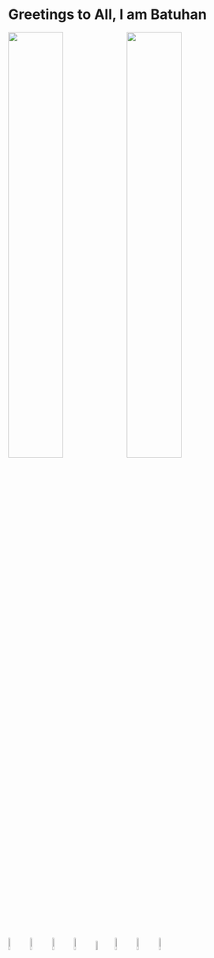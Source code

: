 # Greetings to All, I am Batuhan

<img align="left" width="47%" src="https://github-readme-stats.vercel.app/api?username=Batvan1&show_icons=true&theme=radical">

<img align="left" width="47%" src="https://github-readme-stats.vercel.app/api/top-langs/?username=Batvan1&layout=compact">

<div align="left">
<img width="8%" src="https://user-images.githubusercontent.com/110175751/227783239-bcdc25f6-01a2-45bc-85f4-1ef68b570674.png">

<img width="8%" src="https://user-images.githubusercontent.com/110175751/227783561-191531ec-7821-42e1-ba19-a06f1403d1bb.png">

<img width="8%" src="https://user-images.githubusercontent.com/110175751/227783693-19992dce-e918-4cfd-99bf-1b9d7a70b45f.png">

<img width="8%" src="https://user-images.githubusercontent.com/110175751/227783837-948c844b-9693-4532-a88c-f92651456088.png">

<img width="7%" src="https://user-images.githubusercontent.com/110175751/227783948-40e64d70-b696-4d4c-a607-7be2262941cc.png">

<img width="8%" src="https://user-images.githubusercontent.com/110175751/227784100-9ed38b0e-399d-4862-966b-aba83ef1daee.png">

<img width="8%" src="https://user-images.githubusercontent.com/110175751/227784201-070ec486-8375-456e-81e8-07f9af05d3fc.png">

<img width="8%" src="https://user-images.githubusercontent.com/110175751/227784253-bdd49ac8-c10c-47a2-9fa5-12c2268b2e56.png">
</div>
